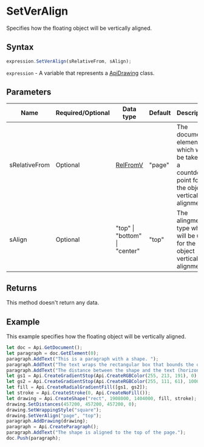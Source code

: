 # SetVerAlign

Specifies how the floating object will be vertically aligned.

## Syntax

```javascript
expression.SetVerAlign(sRelativeFrom, sAlign);
```

`expression` - A variable that represents a [ApiDrawing](../ApiDrawing.md) class.

## Parameters

| **Name** | **Required/Optional** | **Data type** | **Default** | **Description** |
| ------------- | ------------- | ------------- | ------------- | ------------- |
| sRelativeFrom | Optional | [RelFromV](../../Enumeration/RelFromV.md) | "page" | The document element which will be taken as a countdown point for the object vertical alignment. |
| sAlign | Optional | "top" \| "bottom" \| "center" | "top" | The alingment type which will be used for the object vertical alignment. |

## Returns

This method doesn't return any data.

## Example

This example specifies how the floating object will be vertically aligned.

```javascript
let doc = Api.GetDocument();
let paragraph = doc.GetElement(0);
paragraph.AddText("This is a paragraph with a shape. ");
paragraph.AddText("The text wraps the rectangular box that bounds the object. ");
paragraph.AddText("The distance between the shape and the text (horizontally) is half an inch (457200 English measure units).");
let gs1 = Api.CreateGradientStop(Api.CreateRGBColor(255, 213, 191), 0);
let gs2 = Api.CreateGradientStop(Api.CreateRGBColor(255, 111, 61), 100000);
let fill = Api.CreateRadialGradientFill([gs1, gs2]);
let stroke = Api.CreateStroke(0, Api.CreateNoFill());
let drawing = Api.CreateShape("rect", 1908000, 1404000, fill, stroke);
drawing.SetDistances(457200, 457200, 457200, 0);
drawing.SetWrappingStyle("square");
drawing.SetVerAlign("page", "top");
paragraph.AddDrawing(drawing);
paragraph = Api.CreateParagraph();
paragraph.AddText("The shape is aligned to the top of the page.");
doc.Push(paragraph);
```
